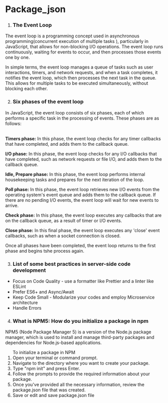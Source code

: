 # Package_json
1.  <h3>The Event Loop</h3>
The event loop is a programming concept used in asynchronous programming(concurrent execution of multiple tasks ), particularly in JavaScript, that allows for non-blocking I/O operations. The event loop runs continuously, waiting for events to occur, and then processes those events one by one.

In simple terms, the event loop manages a queue of tasks such as user interactions, timers, and network requests, and when a task completes, it notifies the event loop, which then processes the next task in the queue. This allows for multiple tasks to be executed simultaneously, without blocking each other.

2.  <h3>Six phases of the event loop</h3>
In JavaScript, the event loop consists of six phases, each of which performs a specific task in the processing of events. These phases are as follows:<br>
<br>

**Timers phase:** In this phase, the event loop checks for any timer callbacks that have completed, and adds them to the callback queue. 

**I/O phase:** In this phase, the event loop checks for any I/O callbacks that have completed, such as network requests or file I/O, and adds them to the callback queue.

**Idle, Prepare phase:** In this phase, the event loop performs internal housekeeping tasks and prepares for the next iteration of the loop.

**Poll phase:** In this phase, the event loop retrieves new I/O events from the operating system's event queue and adds them to the callback queue. If there are no pending I/O events, the event loop will wait for new events to arrive.

**Check phase:** In this phase, the event loop executes any callbacks that are on the callback queue, as a result of timer or I/O events.

**Close phase:** In this final phase, the event loop executes any 'close' event callbacks, such as when a socket connection is closed.

Once all phases have been completed, the event loop returns to the first phase and begins tshe process again.

3.  <h3> List of some best practices in server-side code development</h3>
<ul>
<li>Focus on Code Quality - use a formatter like Prettier and a linter like ESLint</li>
<li>Prefer ES6+ and Async/Await</li>
<li>Keep Code Small - Modularize your codes and employ Microservice architecture</li>
<li>Handle Errors</li>
</ul>

4.  <h3>What is NPM5: How do you initialize a package in npm</h3>

NPM5 (Node Package Manager 5) is a version of the Node.js package manager, which is used to install and manage third-party packages and dependencies for Node.js-based applications.
<ol>To initialize a package in NPM
<li>Open your terminal or command prompt.</li>
<li>Navigate to the directory where you want to create your package.</li>
<li>Type "npm init" and press Enter.</li>
<li>Follow the prompts to provide the required information about your package.</li>
<li>Once you've provided all the necessary information, review the package.json file that was created.</li>
<li>Save or edit and save package.json file</li>
</ol>